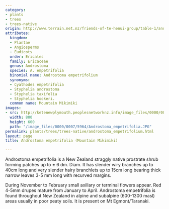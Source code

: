 ```yaml
---
category:
- plants
- trees
- trees-native
origin: http://www.terrain.net.nz/friends-of-te-henui-group/table-1/androstoma-empetrifolia-mountain-mikimiki.html
attributes:
  kingdom:
  - Plantae
  - Angiosperms
  - Eudicots
  order: Ericales
  family: Ericaceae
  genus: Androstoma
  species: A. empetrifolia
  binomial name: Androstoma empetrifolium
  synonyms:
  - Cyathodes empetrifolia
  - Styphelia androstoma
  - Styphelia taxifolia
  - Styphelia hookeri.
  common name: Mountain Mikimiki
images:
- src: http://ketenewplymouth.peoplesnetworknz.info/image_files/0000/0007/5964/Androstoma_empetrifolia.JPG
  width: 800
  height: 600
  path: "/image_files/0000/0007/5964/Androstoma_empetrifolia.JPG"
permalink: plants/trees/trees-native/androstoma_empetrifolium.html
layout: page
title: Androstoma empetrifolia (Mountain Mikimiki)

---
```

Androstoma empetrifolia is a New Zealand straggly native prostrate shrub forming patches up to ± 6 dm. Diam. It has slender wiry branches up to 40cm long and very slender hairy branchlets up to 15cm long bearing thick narrow leaves 3-5 mm long with recurved margins.

During November to February small axillary or terminal flowers appear.
Red 4-5mm drupes mature from January to April.
Androstoma empetrifolia is found throughout New Zealand in alpine and subalpine (600-1300 masl) areas usually in poor peaty soils. It is present on Mt Egmont/Taranaki.
